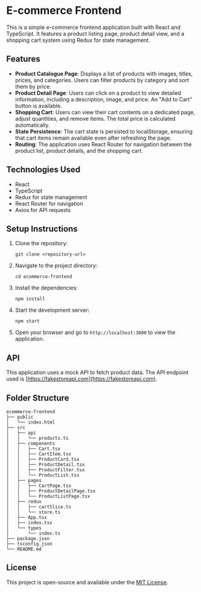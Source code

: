# E-commerce Frontend

This is a simple e-commerce frontend application built with React and TypeScript. It features a product listing page, product detail view, and a shopping cart system using Redux for state management.

## Features

- **Product Catalogue Page**: Displays a list of products with images, titles, prices, and categories. Users can filter products by category and sort them by price.
- **Product Detail Page**: Users can click on a product to view detailed information, including a description, image, and price. An "Add to Cart" button is available.
- **Shopping Cart**: Users can view their cart contents on a dedicated page, adjust quantities, and remove items. The total price is calculated automatically.
- **State Persistence**: The cart state is persisted to localStorage, ensuring that cart items remain available even after refreshing the page.
- **Routing**: The application uses React Router for navigation between the product list, product details, and the shopping cart.

## Technologies Used

- React
- TypeScript
- Redux for state management
- React Router for navigation
- Axios for API requests

## Setup Instructions

1. Clone the repository:
   ```
   git clone <repository-url>
   ```

2. Navigate to the project directory:
   ```
   cd ecommerce-frontend
   ```

3. Install the dependencies:
   ```
   npm install
   ```

4. Start the development server:
   ```
   npm start
   ```

5. Open your browser and go to `http://localhost:3000` to view the application.

## API

This application uses a mock API to fetch product data. The API endpoint used is [https://fakestoreapi.com](https://fakestoreapi.com).

## Folder Structure

```
ecommerce-frontend
├── public
│   └── index.html
├── src
│   ├── api
│   │   └── products.ts
│   ├── components
│   │   ├── Cart.tsx
│   │   ├── CartItem.tsx
│   │   ├── ProductCard.tsx
│   │   ├── ProductDetail.tsx
│   │   ├── ProductFilter.tsx
│   │   └── ProductList.tsx
│   ├── pages
│   │   ├── CartPage.tsx
│   │   ├── ProductDetailPage.tsx
│   │   └── ProductListPage.tsx
│   ├── redux
│   │   ├── cartSlice.ts
│   │   └── store.ts
│   ├── App.tsx
│   ├── index.tsx
│   └── types
│       └── index.ts
├── package.json
├── tsconfig.json
└── README.md
```

## License

This project is open-source and available under the [MIT License](LICENSE).